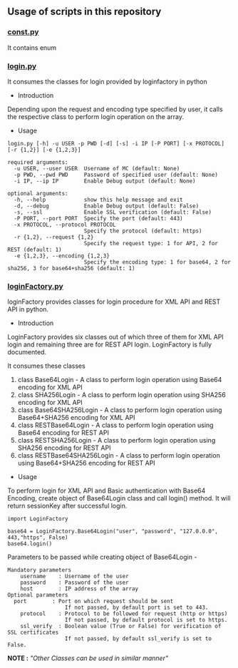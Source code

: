 ## Usage of scripts in this repository

### [const.py](./const.py)

It contains enum

### [login.py](./login.py)

It consumes the classes for login provided by loginfactory in python

- Introduction

Depending upon the request and encoding type specified by user, it calls
the respective class to perform login operation on the array.

- Usage

```
login.py [-h] -u USER -p PWD [-d] [-s] -i IP [-P PORT] [-x PROTOCOL] [-r {1,2}] [-e {1,2,3}]

required arguments:
  -u USER, --user USER  Username of MC (default: None)
  -p PWD, --pwd PWD     Password of specified user (default: None)
  -i IP, --ip IP        Enable Debug output (default: None)

optional arguments:
  -h, --help            show this help message and exit
  -d, --debug           Enable Debug output (default: False)
  -s, --ssl             Enable SSL verification (default: False)
  -P PORT, --port PORT  Specify the port (default: 443)
  -x PROTOCOL, --protocol PROTOCOL
                        Specify the protocol (default: https)
  -r {1,2}, --request {1,2}
                        Specify the request type: 1 for API, 2 for REST (default: 1)
  -e {1,2,3}, --encoding {1,2,3}
                        Specify the encoding type: 1 for base64, 2 for sha256, 3 for base64+sha256 (default: 1)
```

### [loginFactory.py](./loginFactory.py)

loginFactory provides classes for login procedure for XML API and REST API in python.

- Introduction

LoginFactory provides six classes out of which three of them for XML API login
and remaining three are for REST API login. LoginFactory is fully documented.

It consumes these classes

1. class Base64Login - A class to perform login operation using Base64 encoding for XML API
2. class SHA256Login - A class to perform login operation using SHA256 encoding for XML API
3. class Base64SHA256Login - A class to perform login operation using Base64+SHA256 encoding for XML API
4. class RESTBase64Login - A class to perform login operation using Base64 encoding for REST API
5. class RESTSHA256Login - A class to perform login operation using SHA256 encoding for REST API
6. class RESTBase64SHA256Login - A class to perform login operation using Base64+SHA256 encoding for REST API

- Usage

To perform login for XML API and Basic authentication with Base64 Encoding,
create object of Base64Login class and call login() method. It will return sessionKey
after successful login.

```python3
import LoginFactory

base64 = LoginFactory.Base64Login("user", "password", "127.0.0.0", 443,"https", False)
base64.login()
```

Parameters to be passed while creating object of Base64Login -

```
Mandatory parameters
	username    : Username of the user
	password    : Password of the user
	host        : IP address of the array
Optional parameters
  port        : Port on which request should be sent
                  If not passed, by default port is set to 443.
	protocol    : Protocol to be followed for request (http or https)
			      If not passed, by default protocol is set to https.
	ssl_verify  : Boolean value (True or False) for verification of SSL certificates
				  If not passed, by default ssl_verify is set to False.
```

<b> NOTE :</b> <i>"Other Classes can be used in similar manner" </i>
